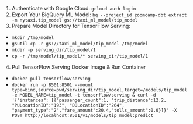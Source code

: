 1. Authenticate with Google Cloud: `gcloud auth login`
2. Export Your BigQuery ML Model: `bq --project_id zoomcamp-dbt extract -m nytaxi.tip_model gs://taxi_ml_model/tip_model`
3. Prepare Model Directory for TensorFlow Serving:
- `mkdir /tmp/model`
- `gsutil cp -r gs://taxi_ml_model/tip_model /tmp/model`
- `mkdir -p serving_dir/tip_model/1`
- `cp -r /tmp/model/tip_model/* serving_dir/tip_model/1`
4. Pull TensorFlow Serving Docker Image & Run Container
- `docker pull tensorflow/serving`
- `docker run -p 8501:8501 --mount type=bind,source=pwd/serving_dir/tip_model,target=/models/tip_model -e MODEL_NAME=tip_model -t tensorflow/serving &
curl -d '{"instances": [{"passenger_count":1, "trip_distance":12.2, "PULocationID":"193", "DOLocationID":"264", "payment_type":"2","fare_amount":20.4,"tolls_amount":0.0}]}' -X POST http://localhost:8501/v1/models/tip_model:predict`